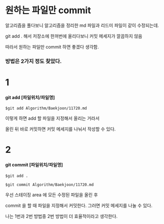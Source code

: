 # 원하는 파일만 commit



알고리즘을 풀다보니 알고리즘을 정리한 md 파일과 리드미 파일이 같이 수정되는데. 

git add . 해서 저장소에 한꺼번에 올리다보니 커밋 메세지가 깔끔하지 않음

따라서 원하는 파일만 commit 하면 좋겠다 생각함.



### 방법은 2가지 정도 찾았다. 



# 1

#### git add [파일위치/파일명]

```
$git add Algorithm/Baekjoon/11720.md
```

이렇게 하면 add 할 파일을 지정해서 올리는 거라서 

올린 뒤 바로 커밋하면 커밋 메세지를 나눠서 작성할 수 있다. 



# 2





#### git commit [파일위치/파일명]

```
$git add .

$git commit Algorithm/Baekjoon/11720.md
```

우선 스테이징 area 에 모든 수정된 파일을 올린 후 

commit 을 할 때 파일을 지정해서 커밋한다.  그러면 커밋 메세지를 나눌 수 있다. 



나는 1번과 2번 방법중 2번 방법이 더 효율적이라고 생각한다. 



